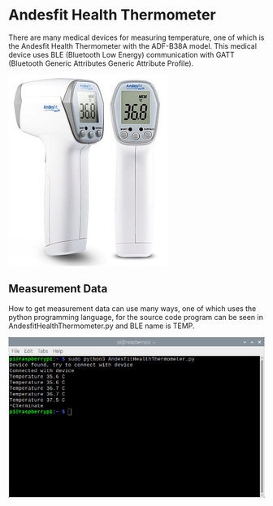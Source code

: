 # Andesfit Health Thermometer
There are many medical devices for measuring temperature, one of which is the Andesfit Health Thermometer with the ADF-B38A model. This medical device uses BLE (Bluetooth Low Energy) communication with GATT (Bluetooth Generic Attributes Generic Attribute Profile).

![Gambar][gambar-product-url]

## Measurement Data
How to get measurement data can use many ways, one of which uses the python programming language, for the source code program can be seen in AndesfitHealthThermometer.py and BLE name is TEMP.

![Gambar][gambar-screenshot-url]

<!-- MARKDOWN LINKS -->
[gambar-product-url]: https://github.com/agungpambudi55/andesfit-health-thermometer/blob/master/Andesfit%20Health%20Thermometer%20ADF-B38A%20-%20Product.jpg
[gambar-screenshot-url]: https://github.com/agungpambudi55/andesfit-health-thermometer/blob/master/Andesfit%20Health%20Thermometer%20ADF-B38A%20-%20Screenshot.png